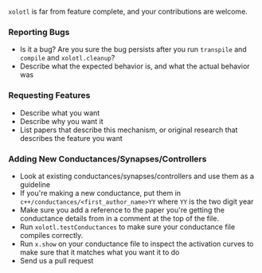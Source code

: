 

`xolotl` is far from feature complete, and your contributions are welcome.

### Reporting Bugs


* Is it a bug? Are you sure the bug persists after you run `transpile` and `compile` and `xolotl.cleanup`?
* Describe what the expected behavior is, and what the actual behavior was


### Requesting Features

* Describe what you want
* Describe why you want it
* List papers that describe this mechanism, or original research that describes the feature you want

### Adding New Conductances/Synapses/Controllers

* Look at existing conductances/synapses/controllers and use them as a guideline
* If you're making a new conductance, put them in ``c++/conductances/<first_author_name>YY`` where `YY` is the two digit year
* Make sure you add a reference to the paper you're getting the conductance details from in a comment at the top of the file. 
* Run `xolotl.testConductances` to make sure your conductance file compiles correctly. 
* Run `x.show` on your conductance file to inspect the activation curves to make sure that it matches what you want it to do
* Send us a pull request
